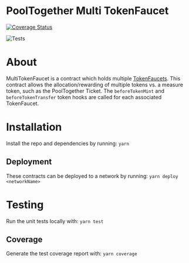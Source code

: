 # PoolTogether Multi TokenFaucet

[![Coverage Status](https://coveralls.io/repos/github/pooltogether/multi-token-faucet/badge.svg?branch=master)](https://coveralls.io/github/pooltogether/multi-token-faucet?branch=master)

![Tests](https://github.com/pooltogether/multi-token-faucet/actions/workflows/main.yml/badge.svg)

# About
MultiTokenFaucet is a contract which holds multiple [TokenFaucets](https://github.com/pooltogether/pooltogether-pool-contracts/blob/master/contracts/token-faucet/TokenFaucet.sol). This contract allows the allocation/rewarding of multiple tokens vs. a measure token, such as the PoolTogether Ticket. The `beforeTokenMint` and `beforeTokenTransfer` token hooks are called for each associated TokenFaucet. 

# Installation
Install the repo and dependencies by running:
`yarn`

## Deployment
These contracts can be deployed to a network by running:
`yarn deploy <networkName>`

# Testing
Run the unit tests locally with:
`yarn test`

## Coverage
Generate the test coverage report with:
`yarn coverage`